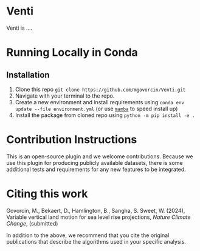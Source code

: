 # Venti

Venti is ....


# Running Locally in Conda

## Installation

1. Clone this repo `git clone https://github.com/mgovorcin/Venti.git`
2. Navigate with your terminal to the repo.
3. Create a new environment and install requirements using `conda env update --file environment.yml` (or use [`mamba`](https://github.com/mamba-org/mamba) to speed install up)
4. Install the package from cloned repo using `python -m pip install -e .`

# Contribution Instructions

This is an open-source plugin and we welcome contributions. Because we use this plugin for producing publicly available datasets, there is some additional tests and requirements for any new features to be integrated.

# Citing this work #

Govorcin, M., Bekaert, D., Hamlington, B., Sangha, S. Sweet, W. (2024), Variable vertical land motion for sea level rise projections, _Nature Climate Change_, (submitted)

In addition to the above, we recommend that you cite the original publications that describe the algorithms used in your specific analysis. 